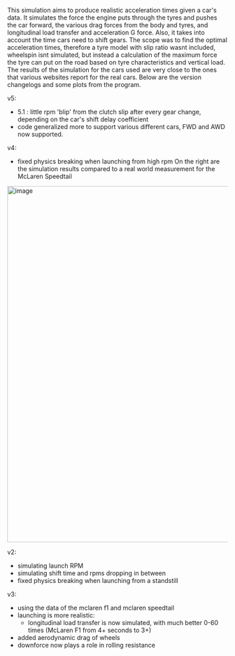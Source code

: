 This simulation aims to produce realistic acceleration times given a car's data.
It simulates the force the engine puts through the tyres and pushes the car forward, the various drag forces from the body and tyres, and longitudinal load transfer and acceleration G force. Also, it takes into account the time cars need to shift gears. The scope was to find the optimal acceleration times, therefore a tyre model with slip ratio wasnt included, wheelspin isnt simulated, but instead a calculation of the maximum force the tyre can put on the road based on tyre characteristics and vertical load.
The results of the simulation for the cars used are very close to the ones that various websites report for the real cars.
Below are the version changelogs and some plots from the program.

v5:
- 5.1 : little rpm 'blip' from the clutch slip after every gear change, depending on the car's shift delay coefficient
- code generalized more to support various different cars, FWD and AWD now supported.

v4:
- fixed physics breaking when launching from high rpm
On the right are the simulation results compared to a real world measurement for the McLaren Speedtail
<img width="812" alt="image" src="https://github.com/vougioukakis/car-acceleration-simulation/assets/121321765/11f387fc-2377-4f70-9839-6010a1fc0fc3">


v2:
- simulating launch RPM
- simulating shift time and rpms dropping in between
- fixed physics breaking when launching from a standstill

v3:
- using the data of the mclaren f1 and mclaren speedtail
- launching is more realistic:
    - longitudinal load transfer is now simulated, with much better 0-60 times (McLaren F1 from 4+ seconds to 3+)
- added aerodynamic drag of wheels
- downforce now plays a role in rolling resistance

